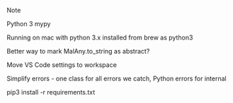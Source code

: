 
Note

Python 3
mypy

Running on mac with python 3.x installed from brew as python3

Better way to mark MalAny.to_string as abstract?

Move VS Code settings to workspace

Simplify errors - one class for all errors we catch, Python errors for internal

pip3 install -r requirements.txt
